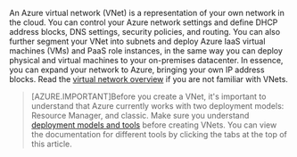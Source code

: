 An Azure virtual network (VNet) is a representation of your own network in the cloud. You can control your Azure network settings and define DHCP address blocks, DNS settings, security policies, and routing. You can also further segment your VNet into subnets and deploy Azure IaaS virtual machines (VMs) and PaaS role instances, in the same way you can deploy physical and virtual machines to your on-premises datacenter. In essence, you can expand your network to Azure, bringing your own IP address blocks. Read the [virtual network overview](virtual-networks-overview.md) if you are not familiar with VNets.

>[AZURE.IMPORTANT]Before you create a VNet, it's important to understand that Azure currently works with two deployment models: Resource Manager, and classic. Make sure you understand [deployment models and tools](azure-classic-rm.md) before creating VNets. You can view the documentation for different tools by clicking the tabs at the top of this article.


